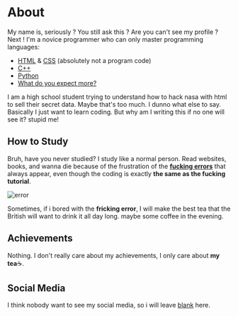 # About

My name is, seriously ? You still ask this ? Are you can't see my profile ? Next ! I'm a novice programmer who can only master programming languages:
- [HTML](https://en.wikipedia.org/wiki/HTML) & [CSS](https://en.wikipedia.org/wiki/CSS) (absolutely not a program code)
- [C++](https://en.wikipedia.org/wiki/C%2B%2B)
- [Python](https://en.wikipedia.org/wiki/Python_(programming_language)) 
- [What do you expect more?](https://en.wikipedia.org/wiki/Nothing)

I am a high school student trying to understand how to hack nasa with html to sell their secret data. Maybe that's too much. I dunno what else to say. Basically I just want to learn coding. But why am I writing this if no one will see it? stupid me!

## How to Study

Bruh, have you never studied? I study like a normal person. Read websites, books, and wanna die because of the frustration of the [**fucking errors**](https://en.wikipedia.org/wiki/Error) that always appear, even though the coding is exactly **the same as the fucking tutorial**.

![error](https://64.media.tumblr.com/4b3a54a3bed69107972a80f7c70a2aaf/tumblr_nsjoqd1xXV1ucdb23o1_540.gifv)

Sometimes, if i bored with the **fricking error**, I will make the best tea that the British will want to drink it all day long. maybe some coffee in the evening.

## Achievements 

Nothing. I don't really care about my achievements, I only care about **my tea**☕.

## Social Media

I think nobody want to see my social media, so i will leave [blank](https://www.youtube.com/watch?v=z4JJ270xx98) here.
